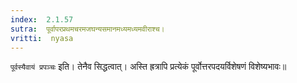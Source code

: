 ```yaml
---
index:  2.1.57
sutra:  पूर्वापरप्रथमचरमजघन्यसमानमध्यमध्यमवीराश्च।
vritti:  nyasa
---
```


`पूर्वस्यैवायं प्रपञ्चः` इति। तेनैव सिद्धत्वात्। अस्ति ह्रत्रापि प्रत्येकं पूर्वोत्तरपदयर्विशेषणं विशेष्यभावः॥
